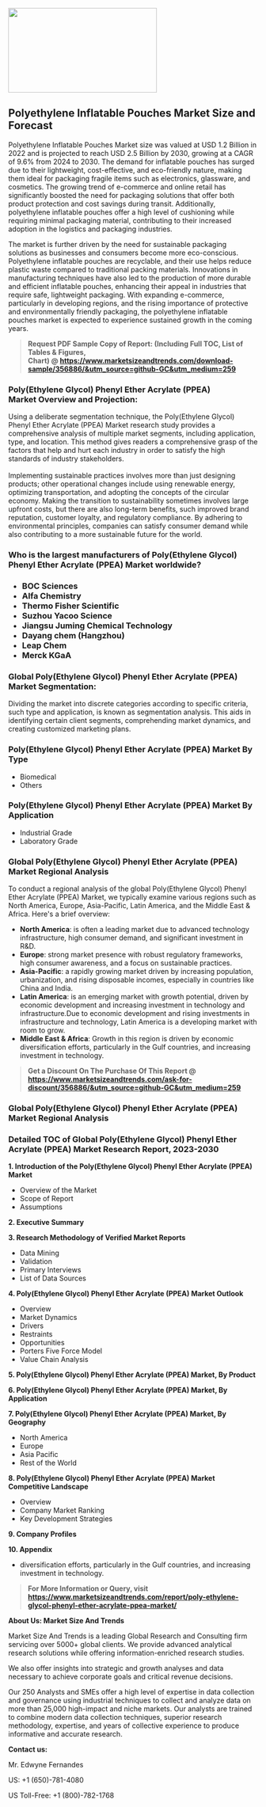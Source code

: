 <p><img class="alignnone size-medium wp-image-20088" src="https://ffe5etoiles.com/wp-content/uploads/2024/12/MST1-300x171.png" alt="" width="300" height="171" /></p><h2>Polyethylene Inflatable Pouches Market Size and Forecast</h2><p>Polyethylene Inflatable Pouches Market size was valued at USD 1.2 Billion in 2022 and is projected to reach USD 2.5 Billion by 2030, growing at a CAGR of 9.6% from 2024 to 2030. The demand for inflatable pouches has surged due to their lightweight, cost-effective, and eco-friendly nature, making them ideal for packaging fragile items such as electronics, glassware, and cosmetics. The growing trend of e-commerce and online retail has significantly boosted the need for packaging solutions that offer both product protection and cost savings during transit. Additionally, polyethylene inflatable pouches offer a high level of cushioning while requiring minimal packaging material, contributing to their increased adoption in the logistics and packaging industries.</p><p>The market is further driven by the need for sustainable packaging solutions as businesses and consumers become more eco-conscious. Polyethylene inflatable pouches are recyclable, and their use helps reduce plastic waste compared to traditional packing materials. Innovations in manufacturing techniques have also led to the production of more durable and efficient inflatable pouches, enhancing their appeal in industries that require safe, lightweight packaging. With expanding e-commerce, particularly in developing regions, and the rising importance of protective and environmentally friendly packaging, the polyethylene inflatable pouches market is expected to experience sustained growth in the coming years.</p></p><blockquote id="" class=""><strong>Request PDF Sample Copy of Report: (Including Full TOC, List of Tables &amp; Figures, Chart)&nbsp;@&nbsp;<strong><a href="https://www.marketsizeandtrends.com/download-sample/356886/&utm_source=github-GC&utm_medium=259" target="_blank">https://www.marketsizeandtrends.com/download-sample/356886/&utm_source=github-GC&utm_medium=259</a></strong></strong></blockquote><h3 id="" class="">Poly(Ethylene Glycol) Phenyl Ether Acrylate (PPEA) Market&nbsp;Overview and Projection:</h3><p id="" class="">Using a deliberate segmentation technique, the Poly(Ethylene Glycol) Phenyl Ether Acrylate (PPEA) Market research study provides a comprehensive analysis of multiple market segments, including application, type, and location. This method gives readers a comprehensive grasp of the factors that help and hurt each industry in order to satisfy the high standards of industry stakeholders. <br /> <br />Implementing sustainable practices involves more than just designing products; other operational changes include using renewable energy, optimizing transportation, and adopting the concepts of the circular economy. Making the transition to sustainability sometimes involves large upfront costs, but there are also long-term benefits, such improved brand reputation, customer loyalty, and regulatory compliance. By adhering to environmental principles, companies can satisfy consumer demand while also contributing to a more sustainable future for the world.</p><h3 id="" class="">Who is the largest manufacturers of&nbsp;Poly(Ethylene Glycol) Phenyl Ether Acrylate (PPEA) Market worldwide?</h3><h3 class=""><p><ul><li>BOC Sciences </li><li> Alfa Chemistry </li><li> Thermo Fisher Scientific </li><li> Suzhou Yacoo Science </li><li> Jiangsu Juming Chemical Technology </li><li> Dayang chem (Hangzhou) </li><li> Leap Chem </li><li> Merck KGaA</li></ul></p></h3><h3 id="" class="">Global&nbsp;Poly(Ethylene Glycol) Phenyl Ether Acrylate (PPEA) Market Segmentation:</h3><p id="" class="">Dividing the market into discrete categories according to specific criteria, such type and application, is known as segmentation analysis. This aids in identifying certain client segments, comprehending market dynamics, and creating customized marketing plans.</p><h3 id="" class="">Poly(Ethylene Glycol) Phenyl Ether Acrylate (PPEA) Market&nbsp;By Type</h3><p><p><ul><li>Biomedical</li><li> Others</p></li></ul></p></p><h3 id="" class="">Poly(Ethylene Glycol) Phenyl Ether Acrylate (PPEA) Market&nbsp;By Application</h3><p class=""><p><ul><li>Industrial Grade</li><li> Laboratory Grade</li></ul></p></p><h3 id="" class="">Global Poly(Ethylene Glycol) Phenyl Ether Acrylate (PPEA) Market Regional Analysis</h3><p id="" class="">To conduct a regional analysis of the global Poly(Ethylene Glycol) Phenyl Ether Acrylate (PPEA) Market, we typically examine various regions such as North America, Europe, Asia-Pacific, Latin America, and the Middle East &amp; Africa. Here's a brief overview:</p><ul><li><strong>North America</strong>: is often a leading market due to advanced technology infrastructure, high consumer demand, and significant investment in R&amp;D.</li><li><strong>Europe</strong>: strong market presence with robust regulatory frameworks, high consumer awareness, and a focus on sustainable practices.</li><li><strong>Asia-Pacific</strong>: a rapidly growing market driven by increasing population, urbanization, and rising disposable incomes, especially in countries like China and India.</li><li><strong>Latin America</strong>: is an emerging market with growth potential, driven by economic development and increasing investment in technology and infrastructure.Due to economic development and rising investments in infrastructure and technology, Latin America is a developing market with room to grow.</li><li><strong>Middle East &amp; Africa</strong>: Growth in this region is driven by economic diversification efforts, particularly in the Gulf countries, and increasing investment in technology.</li></ul><blockquote id="" class=""><strong>Get a Discount On The Purchase Of This Report @ <strong><a href="https://www.marketsizeandtrends.com/ask-for-discount/356886/&utm_source=github-GC&utm_medium=259" target="_blank">https://www.marketsizeandtrends.com/ask-for-discount/356886/&utm_source=github-GC&utm_medium=259</a></strong></strong></blockquote><h3 id="" class="">Global Poly(Ethylene Glycol) Phenyl Ether Acrylate (PPEA) Market Regional Analysis</h3><h3 id="" class="">Detailed TOC of Global Poly(Ethylene Glycol) Phenyl Ether Acrylate (PPEA) Market Research Report, 2023-2030</h3><p id="" class=""><strong>1. Introduction of the Poly(Ethylene Glycol) Phenyl Ether Acrylate (PPEA) Market</strong></p><ul><li>Overview of the Market</li><li>Scope of Report</li><li>Assumptions</li></ul><p id="" class=""><strong>2. Executive Summary</strong></p><p id="" class=""><strong>3. Research Methodology of Verified Market Reports</strong></p><ul><li>Data Mining</li><li>Validation</li><li>Primary Interviews</li><li>List of Data Sources</li></ul><p id="" class=""><strong>4. Poly(Ethylene Glycol) Phenyl Ether Acrylate (PPEA) Market Outlook</strong></p><ul><li>Overview</li><li>Market Dynamics</li><li>Drivers</li><li>Restraints</li><li>Opportunities</li><li>Porters Five Force Model</li><li>Value Chain Analysis</li></ul><p id="" class=""><strong>5. Poly(Ethylene Glycol) Phenyl Ether Acrylate (PPEA) Market, By Product</strong></p><p id="" class=""><strong>6. Poly(Ethylene Glycol) Phenyl Ether Acrylate (PPEA) Market, By Application</strong></p><p id="" class=""><strong>7. Poly(Ethylene Glycol) Phenyl Ether Acrylate (PPEA) Market, By Geography</strong></p><ul><li>North America</li><li>Europe</li><li>Asia Pacific</li><li>Rest of the World</li></ul><p id="" class=""><strong>8. Poly(Ethylene Glycol) Phenyl Ether Acrylate (PPEA) Market Competitive Landscape</strong></p><ul><li>Overview</li><li>Company Market Ranking</li><li>Key Development Strategies</li></ul><p id="" class=""><strong>9. Company Profiles</strong></p><p id="" class=""><strong>10. Appendix</strong></p><ul><li>diversification efforts, particularly in the Gulf countries, and increasing investment in technology.</li></ul><blockquote id="" class=""><strong>For More Information or Query, visit <strong><strong><a href="https://www.marketsizeandtrends.com/report/poly-ethylene-glycol-phenyl-ether-acrylate-ppea-market/" target="_blank">https://www.marketsizeandtrends.com/report/poly-ethylene-glycol-phenyl-ether-acrylate-ppea-market/</a></strong></strong></strong></blockquote><p id="" class=""><strong>About Us: Market Size And Trends</strong></p><p id="" class="">Market Size And Trends is a leading Global Research and Consulting firm servicing over 5000+ global clients. We provide advanced analytical research solutions while offering information-enriched research studies.</p><p id="" class="">We also offer insights into strategic and growth analyses and data necessary to achieve corporate goals and critical revenue decisions.</p><p id="" class="">Our 250 Analysts and SMEs offer a high level of expertise in data collection and governance using industrial techniques to collect and analyze data on more than 25,000 high-impact and niche markets. Our analysts are trained to combine modern data collection techniques, superior research methodology, expertise, and years of collective experience to produce informative and accurate research.</p><p id="" class=""><strong>Contact us:</strong></p><p id="" class="">Mr. Edwyne Fernandes</p><p id="" class="">US: +1 (650)-781-4080</p><p id="" class="">US Toll-Free: +1 (800)-782-1768</p>
